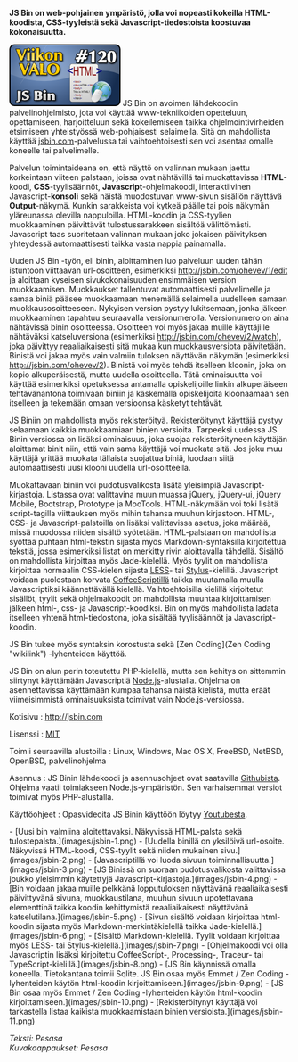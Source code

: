 <!--
Title: 3x16 JS Bin - Viikon VALO #120
Date: 2013/04/14
Pageimage: valo120-jsbin.png
Tags: Linux,Windows,Mac OS X,FreeBSD,OpenBSD,NetBSD,Palvelinohjelma,Ohjelmointi
-->

**JS Bin on web-pohjainen ympäristö, jolla voi nopeasti kokeilla
HTML-koodista, CSS-tyyleistä sekä Javascript-tiedostoista koostuvaa
kokonaisuutta.**

![](images/valo120-jsbin.png "fig:valo120-jsbin.png") JS Bin on avoimen
lähdekoodin palvelinohjelmisto, jota voi käyttää www-tekniikoiden
opetteluun, opettamiseen, harjoitteluun sekä kokeilemiseen taikka
ohjelmointivirheiden etsimiseen yhteistyössä web-pohjaisesti selaimella.
Sitä on mahdollista käyttää [jsbin.com](http://jsbin.com)-palvelussa tai
vaihtoehtoisesti sen voi asentaa omalle koneelle tai palvelimelle.

Palvelun toimintaideana on, että näyttö on valinnan mukaan jaettu
korkeintaan viiteen palstaan, joissa ovat nähtävillä tai muokattavissa
**HTML**-koodi, **CSS**-tyylisäännöt, **Javascript**-ohjelmakoodi,
interaktiivinen Javascript-**konsoli** sekä näistä muodostuvan www-sivun
sisällön näyttävä **Output**-näkymä. Kunkin sarakkeista voi kytkeä
päälle tai pois näkymän yläreunassa olevilla nappuloilla. HTML-koodin ja
CSS-tyylien muokkaaminen päivittävät tulostussarakkeen sisältöä
välittömästi. Javascript taas suoritetaan valinnan mukaan joko jokaisen
päivityksen yhteydessä automaattisesti taikka vasta nappia painamalla.

Uuden JS Bin -työn, eli binin, aloittaminen luo palveluun uuden tähän
istuntoon viittaavan url-osoitteen, esimerkiksi
<http://jsbin.com/ohevev/1/edit> ja aloittaan kyseisen sivukokonaisuuden
ensimmäisen version muokkaamisen. Muokkaukset tallentuvat
automaattisesti palvelimelle ja samaa biniä pääsee muokkaamaan menemällä
selaimella uudelleen samaan muokkausosoitteeseen. Nykyisen version
pystyy lukitsemaan, jonka jälkeen muokkaaminen tapahtuu seuraavalla
versionumerolla. Versionumero on aina nähtävissä binin osoitteessa.
Osoitteen voi myös jakaa muille käyttäjille nähtäväksi katseluversiona
(esimerkiksi <http://jsbin.com/ohevev/2/watch>), joka päivittyy
reaaliaikaisesti sitä mukaa kun muokkausversiota päivitetään. Binistä
voi jakaa myös vain valmiin tuloksen näyttävän näkymän (esimerkiksi
<http://jsbin.com/ohevev/2>). Binistä voi myös tehdä itselleen kloonin,
joka on kopio alkuperäisestä, mutta uudella osoitteella. Tätä
ominaisuutta voi käyttää esimerkiksi opetuksessa antamalla
opiskelijoille linkin alkuperäiseen tehtävänantona toimivaan biniin ja
käskemällä opiskelijoita kloonaamaan sen itselleen ja tekemään omaan
versioonsa käsketyt tehtävät.

JS Biniin on mahdollista myös rekisteröityä. Rekisteröitynyt käyttäjä
pystyy selaamaan kaikkia muokkaamiaan binien versioita. Tarpeeksi
uudessa JS Binin versiossa on lisäksi ominaisuus, joka suojaa
rekisteröityneen käyttäjän aloittamat binit niin, että vain sama
käyttäjä voi muokata sitä. Jos joku muu käyttäjä yrittää muokata
tällaista suojattua biniä, luodaan siitä automaattisesti uusi klooni
uudella url-osoitteella.

Muokattavaan biniin voi pudotusvalikosta lisätä yleisimpiä
Javascript-kirjastoja. Listassa ovat valittavina muun muassa jQuery,
jQuery-ui, jQuery Mobile, Bootstrap, Prototype ja MooTools.
HTML-näkymään voi toki lisätä script-tagilla viittauksen myös mihin
tahansa muuhun kirjastoon. HTML-, CSS- ja Javascript-palstoilla on
lisäksi valittavissa asetus, joka määrää, missä muodossa niiden sisältö
syötetään. HTML-palstaan on mahdollista syöttää puhtaan html-tekstin
sijasta myös Markdown-syntaksilla kirjoitettua tekstiä, jossa
esimerkiksi listat on merkitty rivin aloittavalla tähdellä. Sisältö on
mahdollista kirjoittaa myös Jade-kielellä. Myös tyylit on mahdollista
kirjoittaa normaalin CSS-kielen sijasta [LESS](http://lesscss.org/)- tai
[Stylus](http://learnboost.github.io/stylus/)-kielillä. Javascript
voidaan puolestaan korvata [CoffeeScriptillä](http://coffeescript.org/)
taikka muutamalla muulla Javascriptiksi käännettävällä kielellä.
Vaihtoehtoisilla kielillä kirjoitetut sisällöt, tyylit sekä
ohjelmakoodit on mahdollista muuntaa kirjoittamisen jälkeen html-, css-
ja Javascript-koodiksi. Bin on myös mahdollista ladata itselleen yhtenä
html-tiedostona, joka sisältää tyylisäännöt ja Javascript-koodin.

JS Bin tukee myös syntaksin korostusta sekä [Zen
Coding](Zen Coding "wikilink") -lyhenteiden käyttöä.

JS Bin on alun perin toteutettu PHP-kielellä, mutta sen kehitys on
sittemmin siirtynyt käyttämään Javascriptiä
[Node.js](http://nodejs.org/)-alustalla. Ohjelma on asennettavissa
käyttämään kumpaa tahansa näistä kielistä, mutta eräät viimeisimmistä
ominaisuuksista toimivat vain Node.js-versiossa.

Kotisivu
:   <http://jsbin.com>

Lisenssi
:   [MIT](MIT)

Toimii seuraavilla alustoilla
:   Linux, Windows, Mac OS X, FreeBSD, NetBSD, OpenBSD, palvelinohjelma

Asennus
:   JS Binin lähdekoodi ja asennusohjeet ovat saatavilla
    [Githubista](https://github.com/remy/jsbin/). Ohjelma vaatii
    toimiakseen Node.js-ympäristön. Sen varhaisemmat versiot toimivat
    myös PHP-alustalla.

Käyttöohjeet
:   Opasvideoita JS Binin käyttöön löytyy
    [Youtubesta](http://jsbin.com/videos).

<div class="psgallery" markdown="1">
-   [Uusi bin valmiina aloitettavaksi. Näkyvissä HTML-palsta sekä
    tulostepalsta.](images/jsbin-1.png)
-   [Uudella binillä on yksilöivä url-osoite. Näkyvissä HTML-koodi,
    CSS-tyylit sekä niiden mukainen sivu.](images/jsbin-2.png)
-   [Javascriptillä voi luoda sivuun
    toiminnallisuutta.](images/jsbin-3.png)
-   [JS Binissä on suoraan pudotusvalikosta valittavissa joukko
    yleisimmin käytettyjä Javascript-kirjastoja.](images/jsbin-4.png)
-   [Bin voidaan jakaa muille pelkkänä lopputuloksen näyttävänä
    reaaliaikaisesti päivittyvänä sivuna, muokkaustilana, muuhun sivuun
    upotettavana elementtinä taikka koodin kehittymistä reaaliaikaisesti
    näyttävänä katselutilana.](images/jsbin-5.png)
-   [Sivun sisältö voidaan kirjoittaa html-koodin sijasta myös
    Markdown-merkintäkielellä taikka Jade-kielellä.](images/jsbin-6.png)
-   [Sisältö Markdown-kielellä. Tyylit voidaan kirjoittaa myös LESS- tai
    Stylus-kielellä.](images/jsbin-7.png)
-   [Ohjelmakoodi voi olla Javascriptin lisäksi kirjoitettu
    CoffeeScript-, Processing-, Traceur- tai
    TypeScript-kielillä.](images/jsbin-8.png)
-   [JS Bin käynnissä omalla koneella. Tietokantana toimii Sqlite. JS
    Bin osaa myös Emmet / Zen Coding -lyhenteiden käytön html-koodin
    kirjoittamiseen.](images/jsbin-9.png)
-   [JS Bin osaa myös Emmet / Zen Coding -lyhenteiden käytön html-koodin
    kirjoittamiseen.](images/jsbin-10.png)
-   [Rekisteröitynyt käyttäjä voi tarkastella listaa kaikista
    muokkaamistaan binien versioista.](images/jsbin-11.png)
</div>

*Teksti: Pesasa* <br />
*Kuvakaappaukset: Pesasa*

